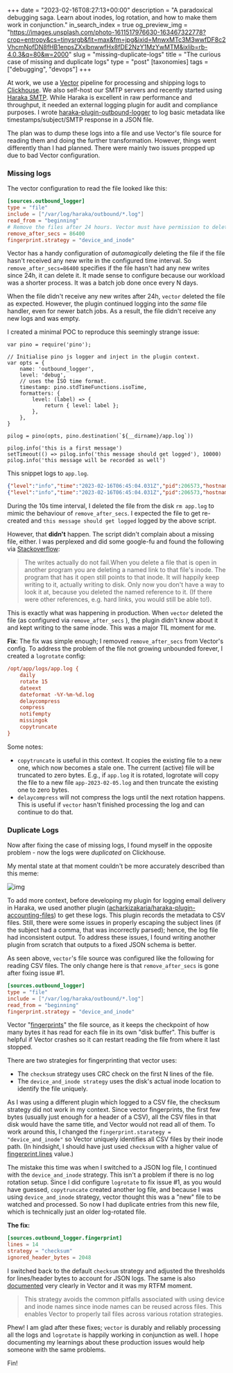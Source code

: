 +++
date = "2023-02-16T08:27:13+00:00"
description = "A paradoxical debugging saga. Learn about inodes, log rotation, and how to make them work in conjunction."
in_search_index = true
og_preview_img = "https://images.unsplash.com/photo-1611517976630-163467322778?crop=entropy&cs=tinysrgb&fit=max&fm=jpg&ixid=MnwxMTc3M3wwfDF8c2VhcmNofDN8fHB1enpsZXxlbnwwfHx8fDE2NzY1MzYwMTM&ixlib=rb-4.0.3&q=80&w=2000"
slug = "missing-duplicate-logs"
title = "The curious case of missing and duplicate logs"
type = "post"
[taxonomies]
  tags = ["debugging", "devops"]
+++


At work, we use a [Vector](https://vector.dev/) pipeline for processing and shipping logs to [Clickhouse](https://clickhouse.com/). We also self-host our SMTP servers and recently started using [Haraka SMTP](https://github.com/haraka/Haraka). While Haraka is excellent in raw performance and throughput, it needed an external logging plugin for audit and compliance purposes. I wrote [haraka-plugin-outbound-logger](https://github.com/mr-karan/haraka-plugin-outbound-logger) to log basic metadata like timestamps/subject/SMTP response in a JSON file.

The plan was to dump these logs into a file and use Vector's file source for reading them and doing the further transformation. However, things went differently than I had planned. There were mainly two issues propped up due to bad Vector configuration.

### Missing logs

The vector configuration to read the file looked like this:

```toml
[sources.outbound_logger]
type = "file"
include = ["/var/log/haraka/outbound/*.log"]
read_from = "beginning"
# Remove the files after 24 hours. Vector must have permission to delete these files.
remove_after_secs = 86400
fingerprint.strategy = "device_and_inode"

```

Vector has a handy configuration of _automagically_ deleting the file if the file hasn't received any new write in the configured time interval. So `remove_after_secs=86400` specifies if the file hasn't had any new writes since 24h, it can delete it. It made sense to configure because our workload was a shorter process. It was a batch job done once every N days.

When the file didn't receive any new writes after 24h, `vector` deleted the file as expected. However, the plugin continued logging into the _same_ file handler, even for newer batch jobs. As a result, the file didn't receive any new logs and was empty.

I created a minimal POC to reproduce this seemingly strange issue:

```JS
var pino = require('pino');

// Initialise pino js logger and inject in the plugin context.
var opts = {
    name: 'outbound_logger',
    level: 'debug',
    // uses the ISO time format.
    timestamp: pino.stdTimeFunctions.isoTime,
    formatters: {
        level: (label) => {
            return { level: label };
        },
    },
}

pilog = pino(opts, pino.destination(`${__dirname}/app.log`))

pilog.info('this is a first message')
setTimeout(() => pilog.info('this message should get logged'), 10000)
pilog.info('this message will be recorded as well')
```

This snippet logs to `app.log`.

```json
{"level":"info","time":"2023-02-16T06:45:04.031Z","pid":206573,"hostname":"pop-os","name":"outbound_logger","msg":"this is a first message"}
{"level":"info","time":"2023-02-16T06:45:04.031Z","pid":206573,"hostname":"pop-os","name":"outbound_logger","msg":"this message will be recorded as well"}

```

During the 10s time interval, I deleted the file from the disk `rm app.log` to mimic the behaviour of ``remove_after_secs``. I expected the file to get re-created and `this message should get logged` logged by the above script.

However, that **didn't** happen. The script didn't complain about a missing file, either. I was perplexed and did some google-fu and found the following via [Stackoverflow](https://stackoverflow.com/a/19304284/709452):

> The writes actually do not fail.When you delete a file that is open in another program you are deleting a named link to that file's inode. The program that has it open still points to that inode. It will happily keep writing to it, actually writing to disk. Only now you don't have a way to look it at, because you deleted the named reference to it. (If there were other references, e.g. hard links, you would still be able to!).

This is exactly what was happening in production. When `vector` deleted the file (as configured via `remove_after_secs` ), the plugin didn't know about it and kept writing to the same inode. This was a major TIL moment for me.

**Fix**: The fix was simple enough; I removed ``remove_after_secs`` from Vector's config. To address the problem of the file not growing unbounded forever, I created a `logrotate` config:

```ini
/opt/app/logs/app.log {
    daily
    rotate 15
    dateext
    dateformat -%Y-%m-%d.log
    delaycompress
    compress
    notifempty
    missingok
    copytruncate
}
```

Some notes:

* `copytruncate` is useful in this context. It copies the existing file to a new one, which now becomes a stale one. The current (active) file will be truncated to zero bytes. E.g., if `app.log` it is rotated, logrotate will copy the file to a new file `app-2023-02-05.log` and then truncate the existing one to zero bytes.
* `delaycompress` will not compress the logs until the next rotation happens. This is useful if `vector` hasn't finished processing the log and can continue to do that.

### Duplicate Logs

Now after fixing the case of missing logs, I found myself in the opposite problem - now the logs were _duplicated_ on Clickhouse.

My mental state at that moment couldn't be more accurately described than this meme:

![img](/images/missing-duplicate-logs-this-is-fine.jpeg)

To add more context, before developing my plugin for logging email delivery in Haraka, we used another plugin ([acharkizakaria/haraka-plugin-accounting-files](https://github.com/acharkizakaria/haraka-plugin-accounting-files)) to get these logs. This plugin records the metadata to CSV files. Still, there were some issues in properly escaping the subject lines (if the subject had a comma, that was incorrectly parsed); hence, the log file had inconsistent output. To address these issues, I found writing another plugin from scratch that outputs to a fixed JSON schema is better.

As seen above, `vector`'s file source was configured like the following for reading CSV files. The only change here is that `remove_after_secs` is gone after fixing issue #1.

```toml
[sources.outbound_logger]
type = "file"
include = ["/var/log/haraka/outbound/*.log"]
read_from = "beginning"
fingerprint.strategy = "device_and_inode"
```

Vector "[fingerprints](https://vector.dev/docs/reference/configuration/sources/file/#fingerprint)" the file source, as it keeps the checkpoint of how many bytes it has read for each file in its own "disk buffer". This buffer is helpful if Vector crashes so it can restart reading the file from where it last stopped.

There are two strategies for fingerprinting that vector uses:

* The `checksum` strategy uses CRC check on the first N lines of the file.
* The `device_and_inode strategy` uses the disk's actual inode location to identify the file uniquely.

As I was using a different plugin which logged to a CSV file, the checksum strategy did not work in my context. Since vector fingerprints, the first few bytes (usually just enough for a header of a CSV), all the CSV files in that disk would have the same title, and Vector would not read all of them. To work around this, I changed the `fingerprint.starategy = "device_and_inode"` so Vector uniquely identifies all CSV files by their inode path. (In hindsight, I should have just used `checksum` with a higher value of [fingerprint.lines](https://vector.dev/docs/reference/configuration/sources/file/#fingerprint.lines) value.)

The mistake this time was when I switched to a JSON log file, I continued with the ``device_and_inode`` strategy. This isn't a problem if there is no log rotation setup. Since I did configure `logrotate` to fix issue #1, as you would have guessed, `copytruncate` created another log file, and because I was using `device_and_inode` strategy, vector thought this was a "new" file to be watched and processed. So now I had duplicate entries from this new file, which is technically just an older log-rotated file.

**The fix:**

```toml
[sources.outbound_logger.fingerprint]
lines = 14
strategy = "checksum"
ignored_header_bytes = 2048
```

I switched back to the default `checksum` strategy and adjusted the thresholds for lines/header bytes to account for JSON logs. The same is also [documented](https://vector.dev/docs/reference/configuration/sources/file/#file-rotation) very clearly in Vector and it was my RTFM moment.

> This strategy avoids the common pitfalls associated with using device and inode names since inode names can be reused across files. This enables Vector to properly tail files across various rotation strategies.

Phew! I am glad after these fixes; `vector` is durably and reliably processing all the logs and `logrotate` is happily working in conjunction as well. I hope documenting my learnings about these production issues would help someone with the same problems.

Fin!

